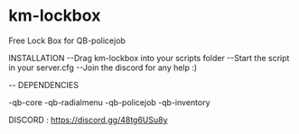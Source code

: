 # km-lockbox
Free Lock Box for QB-policejob


INSTALLATION
 --Drag km-lockbox into your scripts folder
 --Start the script in your server.cfg
 --Join the discord for any help :)


-- DEPENDENCIES

-qb-core
-qb-radialmenu
-qb-policejob
-qb-inventory

DISCORD : https://discord.gg/48tg6USu8y
